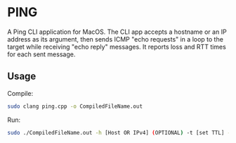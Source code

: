 # PING
A Ping CLI application for MacOS. The CLI app accepts a hostname or an IP address as its argument, then sends ICMP "echo requests" in a loop to the target while receiving "echo reply" messages. It reports loss and RTT times for each sent message.

## Usage
Compile:

```bash
sudo clang ping.cpp -o CompiledFileName.out
```
Run:

```bash
sudo ./CompiledFileName.out -h [Host OR IPv4] (OPTIONAL) -t [set TTL] -i [set Ping Interval]
```
